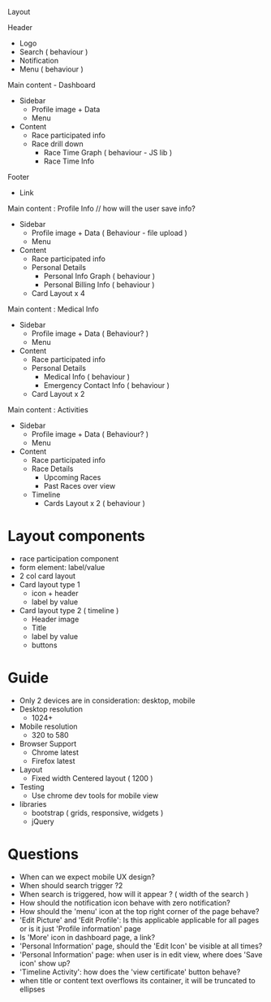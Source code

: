 Layout

Header 
- Logo 
- Search ( behaviour )
- Notification
- Menu ( behaviour )

Main content - Dashboard
- Sidebar
  - Profile image + Data
  - Menu
- Content
  -  Race participated info 
  - Race drill down
    - Race Time Graph ( behaviour - JS lib )
    - Race Time Info 

Footer 
- Link


Main content : Profile Info
// how will the user save info?
- Sidebar
  - Profile image + Data ( Behaviour - file upload )
  - Menu
- Content
  - Race participated info 
  - Personal Details
    - Personal Info Graph ( behaviour )
    - Personal Billing Info ( behaviour )
  - Card Layout x 4


Main content : Medical Info
- Sidebar
  - Profile image + Data ( Behaviour? )
  - Menu
- Content
  - Race participated info 
  - Personal Details
    - Medical Info ( behaviour )
    - Emergency Contact Info ( behaviour )
  - Card Layout x 2

Main content : Activities
- Sidebar
  - Profile image + Data ( Behaviour? )
  - Menu
- Content
  - Race participated info 
  - Race Details
    - Upcoming Races
    - Past Races over view 
  - Timeline 
    - Cards Layout x 2 ( behaviour )


# Layout components
- race participation component
- form element: label/value
- 2 col card layout
- Card layout type 1
  - icon + header
  - label by value
- Card layout type 2 ( timeline )  
  - Header image
  - Title
  - label by value
  - buttons

# Guide
- Only 2 devices are in consideration: desktop, mobile
- Desktop resolution
  - 1024+
- Mobile resolution
  - 320 to 580
- Browser Support
  - Chrome latest
  - Firefox latest
- Layout
  - Fixed width Centered layout ( 1200 )
- Testing
  - Use chrome dev tools for mobile view
- libraries
  - bootstrap ( grids, responsive, widgets )
  - jQuery

# Questions

- When can we expect mobile UX design?
- When should search trigger ?2 
- When search is triggered, how will it appear ? ( width of the search )
- How should the notification icon behave with zero notification?
- How should the 'menu' icon at the top right corner of the page behave?
- 'Edit Picture' and 'Edit Profile': Is this applicable applicable for all pages or is it just 'Profile information' page
- Is 'More' icon in dashboard page, a link?
- 'Personal Information' page, should the 'Edit Icon' be visible at all times?
- 'Personal Information' page: when user is in edit view, where does 'Save icon' show up?
- 'Timeline Activity': how does the 'view certificate' button behave?
- when title or content text overflows its container, it will be truncated to ellipses
